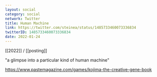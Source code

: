 ```yaml
---
layout: social
category: social
network: Twitter
title: Human Machine
link: https://twitter.com/steinea/status/1485733460073336834
twitterID: 1485733460073336834
date: 2022-01-24
---
```


[[2022]] / [[posting]]

"a glimpse into a particular kind of human machine"

<https://www.pastemagazine.com/games/kojima-the-creative-gene-book>
